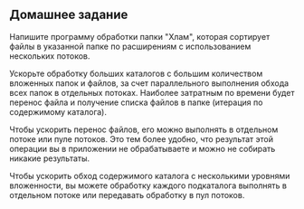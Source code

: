 ## Домашнее задание
Напишите программу обработки папки "Хлам", которая сортирует файлы в указанной 
папке по расширениям с использованием нескольких потоков. 

Ускорьте обработку 
больших каталогов с большим количеством вложенных папок и файлов, за счет 
параллельного выполнения обхода всех папок в отдельных потоках. 
Наиболее затратным по времени будет перенос файла и получение списка 
файлов в папке (итерация по содержимому каталога). 

Чтобы ускорить перенос
файлов, его можно выполнять в отдельном потоке или пуле потоков. 
Это тем более удобно, что результат этой операции вы в приложении 
не обрабатываете и можно не собирать никакие результаты. 

Чтобы ускорить 
обход содержимого каталога с несколькими уровнями вложенности, вы можете 
обработку каждого подкаталога выполнять в отдельном потоке или передавать 
обработку в пул потоков.